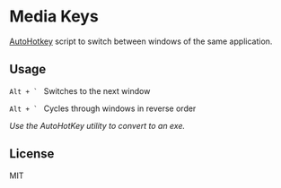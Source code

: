 Media Keys
==========

[AutoHotkey] script to switch between windows of the same application. 

Usage
-----

``Alt + ` `` Switches to the next window

``Alt + ` `` Cycles through windows in reverse order

_Use the AutoHotKey utility to convert to an exe._

License
-------

MIT

[AutoHotkey]:http://www.autohotkey.com/